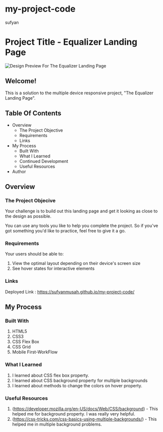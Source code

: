 # my-project-code
sufyan
# Project Title - Equalizer Landing Page

![Design Preview For The Equalizer Landing Page](capture.png)

## Welcome!

This is a solution to the multiple device responsive project, "The Equalizer Landing Page".

## Table Of Contents
- Overview
  - The Project Objective
  - Requirements
  - Links
- My Process
  - Built With
  - What I Learned
  - Continued Development
  - Useful Resources
- Author

## Overview
### The Project Objecive

Your challenge is to build out this landing page and get it looking as close to the design as possible.

You can use any tools you like to help you complete the project. So if you've got something you'd like to practice, feel free to give it a go.

### Requirements

Your users should be able to:

1. View the optimal layout depending on their device's screen size
2. See hover states for interactive elements

### Links


Deployed Link : https://sufyanmusah.github.io/my-project-code/

## My Process
### Built With

1. HTML5
2. CSS3
3. CSS Flex Box
4. CSS Grid
5. Mobile First-WorkFlow

### What I Learned

1. I learned about CSS flex box property.
2. I learned about CSS background property for multiple backgrounds
3. I learned about methods to change the colors on hover property.

### Useful Resources

1. (https://developer.mozilla.org/en-US/docs/Web/CSS/background) - This helped me for background property. I was really very helpful.
2. (https://css-tricks.com/css-basics-using-multiple-backgrounds/) - This helped me in multiple background problems.
